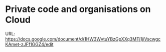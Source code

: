 # Private code and organisations on Cloud

URL: https://docs.google.com/document/d/1HW3WvtuYBzGpXXq3MTj1jiVscwgcKAmet-zJFf1GGZ4/edit
